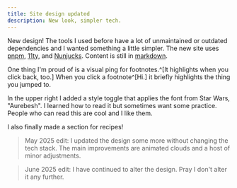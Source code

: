 ```yaml
---
title: Site design updated
description: New look, simpler tech.
---
```


New design! The tools I used before have a lot of unmaintained or outdated dependencies and I wanted something a little simpler. The new site uses [pnpm](https://pnpm.io/), [11ty](https://www.11ty.dev/), and [Nunjucks](https://mozilla.github.io/nunjucks/). Content is still in [markdown](https://daringfireball.net/projects/markdown/).

One thing I'm proud of is a visual ping for footnotes.^[It highlights when you click back, too.] When you click a footnote^[Hi.] it briefly highlights the thing you jumped to.

In the upper right I added a style toggle that applies the font from Star Wars, "Aurebesh". I learned how to read it but sometimes want some practice. <span data-language="aurebesh">People who can read this are cool and I like them.</span>

I also finally made a section for recipes!

> May 2025 edit: I updated the design some more without changing the tech stack. The main improvements are animated clouds and a host of minor adjustments.

> June 2025 edit: I have continued to alter the design. Pray I don't alter it any further.